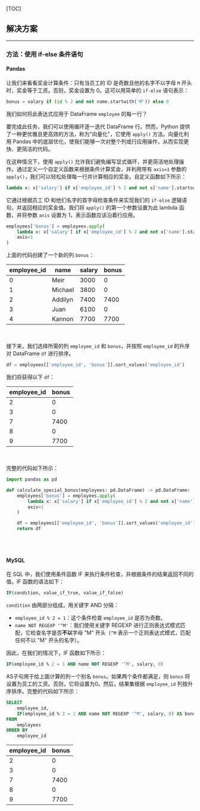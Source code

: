 [TOC]

## 解决方案

---

### 方法：使用 if-else 条件语句

#### Pandas

让我们来看看奖金计算条件：只有当员工的 ID 是奇数且他的名字不以字母 `M` 开头时，奖金等于工资。否则，奖金设置为 0。这可以用简单的 `if-else` 语句表示：

```Python
bonus = salary if (id % 2 and not name.startwith('M')) else 0
```

我们如何将此表达式应用于 DataFrame `employee` 的每一行？

要完成此任务，我们可以使用循环逐一迭代 DataFrame 行。然而，Python 提供了一种更优雅且更高效的方法，称为"向量化"，它使用 `apply()` 方法。向量化利用 Pandas 中的底层优化，使我们能够一次对整个列或行应用操作，从而实现更快、更简洁的代码。

在这种情况下，使用 `apply()` 允许我们避免编写显式循环，并更简洁地处理操作。通过定义一个自定义函数来根据条件计算奖金，并利用带有 `axis=1` 参数的 `apply()`，我们可以轻松处理每一行并计算相应的奖金。自定义函数如下所示：

```Python
lambda x: x['salary'] if x['employee_id'] % 2 and not x['name'].startswith('M') else 0
```

它通过根据员工 ID 和他们名字的首字母检查条件来实现我们的 `if-else` 逻辑语句，并返回相应的奖金值。我们将 `apply()` 的第一个参数设置为此 lambda 函数，并将参数 `axis` 设置为 1，表示函数应该沿着行应用。

```Python
employees['bonus'] = employees.apply(
    lambda x: x['salary'] if x['employee_id'] % 2 and not x['name'].startswith('M') else 0, 
    axis=1
)
```

上面的代码创建了一个新的列 `bonus`：

| employee_id | name    | salary | bonus |
| ----------- | ------- | ------ | ----- |
| 0           | Meir    | 3000   | 0     |
| 1           | Michael | 3800   | 0     |
| 2           | Addilyn | 7400   | 7400  |
| 3           | Juan    | 6100   | 0     |
| 4           | Kannon  | 7700   | 7700  |

<br>

接下来，我们选择所需的列 `employee_id` 和 `bonus`，并按照 `employee_id` 的升序对 DataFrame `df` 进行排序。

```Python
df = employees[['employee_id', 'bonus']].sort_values('employee_id')
```

我们将获得以下 `df`：

| employee_id | bonus |
| ----------- | ----- |
| 2           | 0     |
| 3           | 0     |
| 7           | 7400  |
| 8           | 0     |
| 9           | 7700  |

<br>

完整的代码如下所示：

```Python
import pandas as pd

def calculate_special_bonus(employees: pd.DataFrame) -> pd.DataFrame:
    employees['bonus'] = employees.apply(
        lambda x: x['salary'] if x['employee_id'] % 2 and not x['name'].startswith('M') else 0, 
        axis=1
    )

    df = employees[['employee_id', 'bonus']].sort_values('employee_id')
    return df
```

<br>
<br>


#### MySQL

在 SQL 中，我们使用条件函数 IF 来执行条件检查，并根据条件的结果返回不同的值。IF 函数的语法如下：

```Sql
IF(condition, value_if_true, value_if_false)
```

`condition` 由两部分组成，用关键字 AND 分隔：

- `employee_id % 2 = 1`：这个条件检查 `employee_id` 是否为奇数。
- `name NOT REGEXP '^M'`：我们使用关键字 REGEXP 进行正则表达式模式匹配，它检查名字是否**不以**字母 "M" 开头（`^M` 表示一个正则表达式模式，匹配任何不以 "M" 开头的名字）。

因此，在我们的情况下，IF 函数如下所示：

```Sql
IF(employee_id % 2 = 1 AND name NOT REGEXP '^M', salary, 0)
```

AS子句用于给上面计算的列一个别名 `bonus`。如果两个条件都满足，则 `bonus` 将设置为员工的工资。否则，它将设置为0。然后，结果集根据 `employee_id` 列按升序排序。完整的代码如下所示：


```Sql
SELECT 
    employee_id,
    IF(employee_id % 2 = 1 AND name NOT REGEXP '^M', salary, 0) AS bonus 
FROM 
    employees 
ORDER BY 
    employee_id
```

| employee_id | bonus |
| ----------- | ----- |
| 2           | 0     |
| 3           | 0     |
| 7           | 7400  |
| 8           | 0     |
| 9           | 7700  |